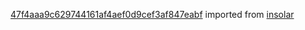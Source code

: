 [47f4aaa9c629744161af4aef0d9cef3af847eabf](https://github.com/insolar/insolar/commit/47f4aaa9c629744161af4aef0d9cef3af847eabf) imported from [insolar](https://github.com/insolar/insolar)

